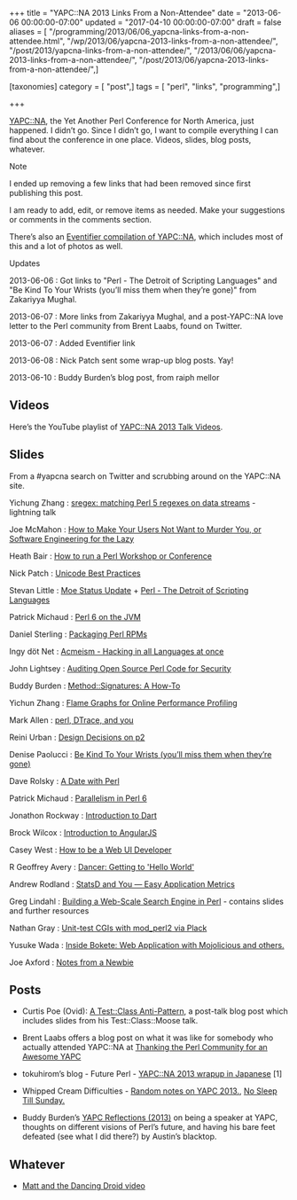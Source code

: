 +++
title = "YAPC::NA 2013 Links From a Non-Attendee"
date = "2013-06-06 00:00:00-07:00"
updated = "2017-04-10 00:00:00-07:00"
draft = false
aliases = [ "/programming/2013/06/06_yapcna-links-from-a-non-attendee.html", "/wp/2013/06/yapcna-2013-links-from-a-non-attendee/", "/post/2013/yapcna-links-from-a-non-attendee/", "/2013/06/06/yapcna-2013-links-from-a-non-attendee/", "/post/2013/06/yapcna-2013-links-from-a-non-attendee/",]

[taxonomies]
category = [ "post",]
tags = [ "perl", "links", "programming",]

+++

[YAPC::NA](http://yapcna.org), the Yet Another Perl Conference for North
America, just happened. I didn’t go. Since I didn’t go, I want to
compile everything I can find about the conference in one place. Videos,
slides, blog posts, whatever.

<aside class="admonition note">
<p class="admonition-title">Note</p>


I ended up removing a few links that had been removed since first
publishing this post.

</aside>

I am ready to add, edit, or remove items as needed. Make your
suggestions or comments in the comments section.

There’s also an [Eventifier compilation of
YAPC::NA](http://eventifier.co/event/yapc13/), which includes most of
this and a lot of photos as well.

<aside class="admonition">
<p class="admonition-title">Updates</p>

2013-06-06
: Got links to "Perl - The Detroit of Scripting Languages" and "Be
  Kind To Your Wrists (you’ll miss them when they’re gone)" from
  Zakariyya Mughal.

2013-06-07
: More links from Zakariyya Mughal, and a post-YAPC::NA love letter to
  the Perl community from Brent Laabs, found on Twitter.

2013-06-07
: Added Eventifier link

2013-06-08
: Nick Patch sent some wrap-up blog posts. Yay\!

2013-06-10
: Buddy Burden’s blog post, from raiph mellor

</aside>

## Videos

Here’s the YouTube playlist of [YAPC::NA 2013 Talk
Videos](https://www.youtube.com/playlist?list=PLA9_Hq3zhoFy0zej1j4QZtz5awFKXunZX).

## Slides

From a #yapcna search on Twitter and scrubbing around on the YAPC::NA
site.

Yichung Zhang
: [sregex: matching Perl 5 regexes on data streams](http://agentzh.org/misc/slides/yapc-na-2013-sregex.pdf) -
  lightning talk

Joe McMahon
: [How to Make Your Users Not Want to Murder You, or Software
  Engineering for the Lazy](http://www.slideshare.net/joe_mcmahon/how-to-make-your-users-not-want-to-murder-you-22396291)

Heath Bair
: [How to run a Perl Workshop or
  Conference](https://docs.google.com/presentation/d/1HSnci2xflsStMcktaWKQ_6f5jm3yhl1coUg9tC-8iuQ/edit#slide=id.p)

Nick Patch
: [Unicode Best
  Practices](https://speakerdeck.com/patch/unicode-best-practices-in-perl)

Stevan Little
: [Moe Status
  Update](https://speakerdeck.com/stevan_little/moe-status-update) +
  [Perl - The Detroit of Scripting
  Languages](https://speakerdeck.com/stevan_little/perl-the-detroit-of-scripting-languages)

Patrick Michaud
: [Perl 6 on the
  JVM](http://pmichaud.com/2013/pres/yapcna-perljvm/slides/start.html)

Daniel Sterling
: [Packaging Perl RPMs](https://github.com/eqhmcow/rpm-talk)

Ingy döt Net
: [Acmeism - Hacking in all Languages at
  once](https://github.com/ingydotnet/acmeism-yapcna2013-talk)

John Lightsey
: [Auditing Open Source Perl Code for
  Security](http://nixnuts.net/YAPCNA-2013-Auditing.pdf)

Buddy Burden
: [Method::Signatures: A
  How-To](https://github.com/schwern/method-signatures/blob/master/talks/MShowto.pdf?raw=true)

Yichun Zhang
: [Flame Graphs for Online Performance
  Profiling](http://agentzh.org/misc/slides/yapc-na-2013-flame-graphs.pdf)

Mark Allen
: [perl, DTrace, and
  you](https://speakerdeck.com/mrallen1/perl-dtrace-and-you)

Reini Urban
: [Design Decisions on p2](http://perl11.org/p2/p2-yapcna2013.pdf)

Denise Paolucci
: [Be Kind To Your Wrists (you’ll miss them when they’re
  gone)](http://www.slideshare.net/dreamwidth/be-kind-to-your-hands)

Dave Rolsky
: [A Date with
  Perl](http://www.houseabsolute.com/presentations/github/a-date-with-perl/)

Patrick Michaud
: [Parallelism in
  Perl 6](http://pmichaud.com/2013/pres/yapcna-parall/)

Jonathon Rockway
: [Introduction to
  Dart](https://docs.google.com/presentation/d/1hehfYo29jE7K8oXB2v1nncghLKeiINdKmDW-G1Axlxc/edit#slide=id.p)

Brock Wilcox
: [Introduction to
  AngularJS](http://thelackthereof.org/docs/talks/2013%20YAPC-NA%20AngularJS/)

Casey West
: [How to be a Web UI
  Developer](https://speakerdeck.com/caseywest/how-to-be-a-web-ui-developer)

R Geoffrey Avery
: [Dancer: Getting to 'Hello
  World'](http://platypiventures.com/perl/present/to_hello/yapc_madison/001.html)

Andrew Rodland
: [StatsD and You — Easy Application
  Metrics](http://cleverdomain.org/yapc-statsd/)

Greg Lindahl
: [Building a Web-Scale Search Engine in
  Perl](http://bit.ly/yapcna_blekko_2013) - contains slides and
  further resources

Nathan Gray
: [Unit-test CGIs with mod\_perl2 via
  Plack](https://github.com/kolibrie/test-cgi-with-plack)

Yusuke Wada
: [Inside Bokete: Web Application with Mojolicious and
  others.](http://www.slideshare.net/yusukebe/inside-bokete-web-application-with-mojolicious-and-others)

Joe Axford
: [Notes from a
  Newbie](http://blogs.perl.org/users/j0e/2013/05/notes-from-a-newbie-20-yapcna-2013-austin.html)

## Posts

- Curtis Poe (Ovid): [A Test::Class
  Anti-Pattern](http://blogs.perl.org/users/ovid/2013/06/a-testclass-anti-pattern.html),
  a post-talk blog post which includes slides from his
  Test::Class::Moose talk.

- Brent Laabs offers a blog post on what it was like for somebody who
  actually attended YAPC::NA at [Thanking the Perl Community for an
  Awesome
  YAPC](http://blog.brentlaabs.com/2013/06/thanking-perl-community-for-awesome-yapc.html)

- tokuhirom’s blog - Future Perl - [YAPC::NA 2013 wrapup in
  Japanese](http://blog.64p.org/entry/2013/06/08/124125) \[1\]

- Whipped Cream Difficulties - [Random notes on
  YAPC 2013.](http://www.sportsfirings.com/?p=10106), [No Sleep Till
  Sunday.](http://www.sportsfirings.com/?p=10111)

- Buddy Burden’s [YAPC Reflections
  (2013)](http://blogs.perl.org/users/buddy_burden/2013/06/yapc-reflections-2013.html)
  on being a speaker at YAPC, thoughts on different visions of Perl’s
  future, and having his bare feet defeated (see what I did there?) by
  Austin’s blacktop.

## Whatever

- [Matt and the Dancing Droid video](http://youtu.be/BocdZBqyTqg)